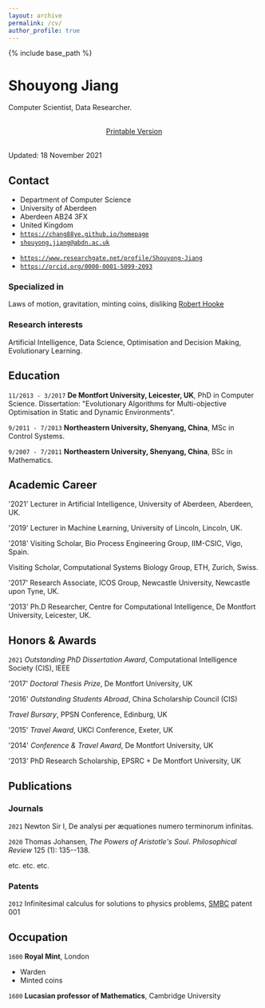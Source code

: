 ```yaml
---
layout: archive
permalink: /cv/
author_profile: true
---
```


{% include base_path %}

# Shouyong Jiang
Computer Scientist, Data Researcher.

<br>
<div class="no-print" align="center">
<a href="./sjiang.pdf" target="_blank">Printable Version</a> <i class="fas fa-external-link-alt"></i>
</div>
<div id="webaddress">
<br>

Updated: 18 November 2021

</div>




## Contact

+ Department of Computer Science
+ University of Aberdeen
+ Aberdeen AB24 3FX
+ United Kingdom
+ <i class="fas fa-home"></i> <a href="https://chang88ye.github.io/homepage"><code>https://chang88ye.github.io/homepage</code></a>
+ <i class="fa fa-envelope"></i> <a href="mailto:shouyong.jiang@abdn.ac.uk"><code>shouyong.jiang@abdn.ac.uk</code></a>
<!-- + <i class="ai-google-scholar"></i> <a href="https://scholar.google.co.uk/citations?user=TYPFuiQAAAAJ&hl=en"><code>https://scholar.google.co.uk</code></a> -->
+ <i class="fab fa-researchgate"></i> <a href="https://www.researchgate.net/profile/Shouyong-Jiang"><code>https://www.researchgate.net/profile/Shouyong-Jiang</code></a>
+ <i class="ai ai-orcid"></i> <a href="https://orcid.org/0000-0001-5099-2093"><code>https://orcid.org/0000-0001-5099-2093</code></a>

### Specialized in

Laws of motion, gravitation, minting coins, disliking [Robert Hooke](http://en.wikipedia.org/wiki/Robert_Hooke)


### Research interests

Artificial Intelligence, Data Science, Optimisation and Decision Making, Evolutionary Learning.


## Education

`11/2013 - 3/2017`
__De Montfort University, Leicester, UK__, PhD in Computer Science. Dissertation: "Evolutionary Algorithms for Multi-objective Optimisation in Static and Dynamic Environments".

`9/2011 - 7/2013`
__Northeastern University, Shenyang, China__, MSc in Control Systems.

`9/2007 - 7/2011`
__Northeastern University, Shenyang, China__, BSc in Mathematics.

## Academic Career

'2021' 
Lecturer in Artificial Intelligence, University of Aberdeen, Aberdeen, UK.

'2019' 
Lecturer in Machine Learning, University of Lincoln, Lincoln, UK.

'2018' 
Visiting Scholar, Bio Process Engineering Group, IIM-CSIC, Vigo, Spain.

Visiting Scholar, Computational Systems Biology Group, ETH, Zurich, Swiss.

'2017'
Research Associate, ICOS Group, Newcastle University, Newcastle upon Tyne, UK.

'2013'
Ph.D Researcher, Centre for Computational Intelligence, De Montfort University, Leicester, UK.

## Honors & Awards

`2021`
*Outstanding PhD Dissertation Award*, Computational Intelligence Society (CIS), IEEE

'2017'
*Doctoral Thesis Prize*, De Montfort University, UK

'2016'
*Outstanding Students Abroad*, China Scholarship Council (CIS)

*Travel Bursary*, PPSN Conference, Edinburg, UK

'2015'
*Travel Award*, UKCI Conference, Exeter, UK

'2014'
*Conference & Travel Award*, De Montfort University, UK

'2013'
PhD Research Scholarship, EPSRC + De Montfort University, UK


## Publications

<!-- A list is also available [online](http://scholar.google.co.uk/citations?user=LTOTl0YAAAAJ) -->

### Journals

`2021`
Newton Sir I, De analysi per æquationes numero terminorum infinitas. 

`2020`
Thomas Johansen, _The Powers of Aristotle's Soul_. _Philosophical Review_ 125 (1): 135--138.

etc. etc. etc.

### Patents

`2012`
Infinitesimal calculus for solutions to physics problems, [SMBC](http://www.techdirt.com/articles/20121011/09312820678/if-patents-had-been-around-time-newton.shtml) patent 001


## Occupation

`1600`
__Royal Mint__, London

- Warden
- Minted coins

`1600`
__Lucasian professor of Mathematics__, Cambridge University



<!-- ### Footer

Last updated: May 2013 -->
